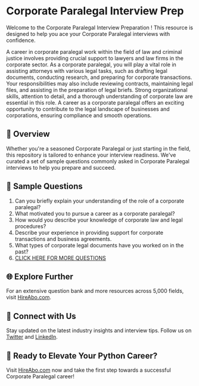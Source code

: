 # Corporate Paralegal Interview Prep

Welcome to the Corporate Paralegal Interview Preparation ! This resource is designed to help you ace your Corporate Paralegal interviews with confidence.

A career in corporate paralegal work within the field of law and criminal justice involves providing crucial support to lawyers and law firms in the corporate sector. As a corporate paralegal, you will play a vital role in assisting attorneys with various legal tasks, such as drafting legal documents, conducting research, and preparing for corporate transactions. Your responsibilities may also include reviewing contracts, maintaining legal files, and assisting in the preparation of legal briefs. Strong organizational skills, attention to detail, and a thorough understanding of corporate law are essential in this role. A career as a corporate paralegal offers an exciting opportunity to contribute to the legal landscape of businesses and corporations, ensuring compliance and smooth operations.

## 🚀 Overview

Whether you're a seasoned Corporate Paralegal or just starting in the field, this repository is tailored to enhance your interview readiness. We've curated a set of sample questions commonly asked in Corporate Paralegal interviews to help you prepare and succeed.

## 📝 Sample Questions

1. Can you briefly explain your understanding of the role of a corporate paralegal?
2. What motivated you to pursue a career as a corporate paralegal?
3. How would you describe your knowledge of corporate law and legal procedures?
4. Describe your experience in providing support for corporate transactions and business agreements.
5. What types of corporate legal documents have you worked on in the past?
6. [CLICK HERE FOR MORE QUESTIONS](https://hireabo.com/job/9_2_3/Corporate%20Paralegal)

## 🌐 Explore Further

For an extensive question bank and more resources across 5,000 fields, visit [HireAbo.com](https://www.hireabo.com).

## 📱 Connect with Us

Stay updated on the latest industry insights and interview tips. Follow us on [Twitter](https://twitter.com/hireabo) and [LinkedIn](https://www.linkedin.com/in/hire-abo-3609972a8/).

## 🚀 Ready to Elevate Your Python Career?

Visit [HireAbo.com](https://www.hireabo.com) now and take the first step towards a successful Corporate Paralegal career!